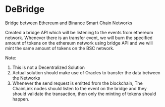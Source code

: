 # DeBridge
Bridge between Ethereum and Binance Smart Chain Networks

Created a bridge API which will be listening to the events from ethereum network.
Whenever there is an transfer event, we will burn the specified amount of tokens on the ethereum network using bridge API  and we will mint the same amount of tokens on the BSC network.

Note:
1. This is not a Decentralized Solution
2. Actual solution should make use of Oracles to transfer the data between the Networks
3. Whenever the send request is emitted from the blockchain, The ChainLink nodes should listen to the event on the bridge and they should validate the transaction,
then only the minting of tokens should happen.


